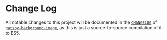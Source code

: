 # Change Log

All notable changes to this project will be documented in the [`CHANGELOG`](https://github.com/timhagn/gatsby-background-image/blob/fix41-z-index-bug/packages/gatsby-background-image/CHANGELOG.md)
of [`gatsby-background-image`](https://github.com/timhagn/gatsby-background-image/tree/master/packages/gatsby-background-image),
as this is just a source-to-source compilation of it to ES5.

<a name="0.7.7"></a>
